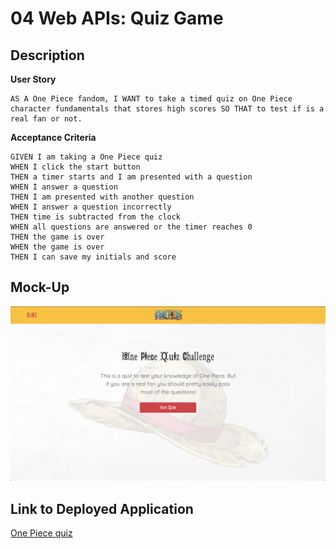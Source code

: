 # 04 Web APIs: Quiz Game

## Description

**User Story**

```
AS A One Piece fandom, I WANT to take a timed quiz on One Piece character fundamentals that stores high scores SO THAT to test if is a real fan or not.
```


**Acceptance Criteria**

```
GIVEN I am taking a One Piece quiz
WHEN I click the start button
THEN a timer starts and I am presented with a question
WHEN I answer a question
THEN I am presented with another question
WHEN I answer a question incorrectly
THEN time is subtracted from the clock
WHEN all questions are answered or the timer reaches 0
THEN the game is over
WHEN the game is over
THEN I can save my initials and score
```


## Mock-Up

![quiz game](./Assets/screen-shot.png)


## Link to Deployed Application
[One Piece quiz](https://zhuxiaoyu1019.github.io/quiz-game/)
